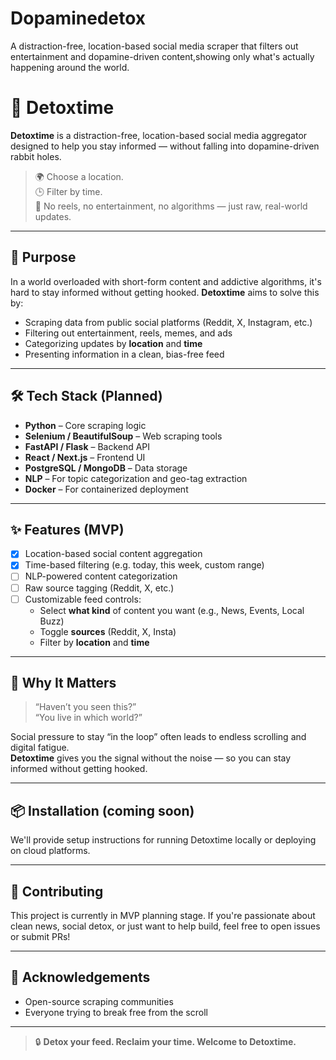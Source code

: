 # Dopaminedetox
A distraction-free, location-based social media scraper that filters out entertainment and dopamine-driven content,showing only what's actually happening around the world. 
# 🧠 Detoxtime

**Detoxtime** is a distraction-free, location-based social media aggregator designed to help you stay informed — without falling into dopamine-driven rabbit holes.

> 🌍 Choose a location.  
> 🕒 Filter by time.  
> 🧹 No reels, no entertainment, no algorithms — just raw, real-world updates.

---

## 🚀 Purpose

In a world overloaded with short-form content and addictive algorithms, it's hard to stay informed without getting hooked. **Detoxtime** aims to solve this by:
- Scraping data from public social platforms (Reddit, X, Instagram, etc.)
- Filtering out entertainment, reels, memes, and ads
- Categorizing updates by **location** and **time**
- Presenting information in a clean, bias-free feed

---

## 🛠️ Tech Stack (Planned)

- **Python** – Core scraping logic  
- **Selenium / BeautifulSoup** – Web scraping tools  
- **FastAPI / Flask** – Backend API  
- **React / Next.js** – Frontend UI  
- **PostgreSQL / MongoDB** – Data storage  
- **NLP** – For topic categorization and geo-tag extraction  
- **Docker** – For containerized deployment  

---

## ✨ Features (MVP)

- [x] Location-based social content aggregation  
- [x] Time-based filtering (e.g. today, this week, custom range)  
- [ ] NLP-powered content categorization  
- [ ] Raw source tagging (Reddit, X, etc.)
- [ ] Customizable feed controls:
  - Select **what kind** of content you want (e.g., News, Events, Local Buzz)
  - Toggle **sources** (Reddit, X, Insta)
  - Filter by **location** and **time**

---

## 🧪 Why It Matters

> “Haven’t you seen this?”  
> “You live in which world?”

Social pressure to stay “in the loop” often leads to endless scrolling and digital fatigue.  
**Detoxtime** gives you the signal without the noise — so you can stay informed without getting hooked.

---

## 📦 Installation (coming soon)

We'll provide setup instructions for running Detoxtime locally or deploying on cloud platforms.

---

## 🤝 Contributing

This project is currently in MVP planning stage. If you're passionate about clean news, social detox, or just want to help build, feel free to open issues or submit PRs!

---


## 🙏 Acknowledgements

- Open-source scraping communities  
- Everyone trying to break free from the scroll

---

> 🔒 **Detox your feed. Reclaim your time. Welcome to Detoxtime.**
